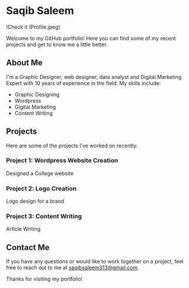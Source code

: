 # Saqib Saleem
!Check it (Profile.jpeg)

Welcome to my GitHub portfolio! Here you can find some of my recent projects and get to know me a little better.

## About Me

I'm a Graphic Designer, web designer, data analyst and Digital Marketing Expert with 10 years of experience in the field. My skills include:

- Graphic Designing
- Wordpress
- Gigital Marketing
- Content Writing

## Projects

Here are some of the projects I've worked on recently:

### Project 1: Wordpress Website Creation

Designed a College website

### Project 2: Logo Creation

Logo design for a brand

### Project 3: Content Writing

Article Writing

## Contact Me

If you have any questions or would like to work together on a project, feel free to reach out to me at saqibsaleem313@gmail.com.

Thanks for visiting my portfolio!
